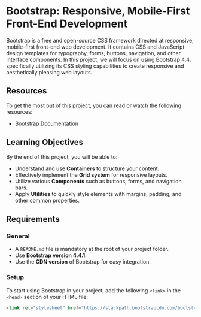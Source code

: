 # Bootstrap: Responsive, Mobile-First Front-End Development

Bootstrap is a free and open-source CSS framework directed at responsive, mobile-first front-end web development. It contains CSS and JavaScript design templates for typography, forms, buttons, navigation, and other interface components. In this project, we will focus on using Bootstrap 4.4, specifically utilizing its CSS styling capabilities to create responsive and aesthetically pleasing web layouts.

## Resources

To get the most out of this project, you can read or watch the following resources:

- [Bootstrap Documentation](https://getbootstrap.com/)
  
## Learning Objectives

By the end of this project, you will be able to:

- Understand and use **Containers** to structure your content.
- Effectively implement the **Grid system** for responsive layouts.
- Utilize various **Components** such as buttons, forms, and navigation bars.
- Apply **Utilities** to quickly style elements with margins, padding, and other common properties.

## Requirements

### General

- A `README.md` file is mandatory at the root of your project folder.
- Use **Bootstrap version 4.4.1**.
- Use the **CDN version** of Bootstrap for easy integration.

### Setup

To start using Bootstrap in your project, add the following `<link>` in the `<head>` section of your HTML file:

```html
<link rel="stylesheet" href="https://stackpath.bootstrapcdn.com/bootstrap/4.4.1/css/bootstrap.min.css" integrity="sha384-Vkoo8x4CGsO3+Hhxv8T/Q5PaXtkKtu6ug5TOeNV6gBiFeWPGFN9MuhOf23Q9Ifjh" crossorigin="anonymous">